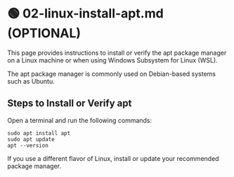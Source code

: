 # 🟢 02-linux-install-apt.md (OPTIONAL)

This page provides instructions to install or verify the apt package manager on a Linux machine or when using Windows Subsystem for Linux (WSL). 

The apt package manager is commonly used on Debian-based systems such as Ubuntu.


## Steps to Install or Verify apt

Open a terminal and run the following commands:

```shell
sudo apt install apt
sudo apt update
apt --version
```

If you use a different flavor of Linux, install or update your recommended package manager.

